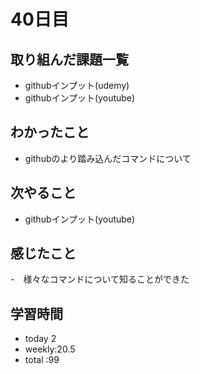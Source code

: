 # 40日目
## 取り組んだ課題一覧
- githubインプット(udemy)
- githubインプット(youtube)
## わかったこと
- githubのより踏み込んだコマンドについて
## 次やること
- githubインプット(youtube)
## 感じたこと
-　様々なコマンドについて知ることができた
## 学習時間
- today 2
- weekly:20.5
- total :99
